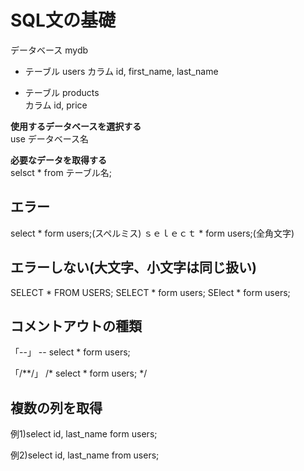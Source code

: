 # SQL文の基礎
データベース mydb<br>
- テーブル users
  カラム id, first_name, last_name

- テーブル products<br>
  カラム id, price

**使用するデータベースを選択する**<br>
use データベース名

**必要なデータを取得する**<br>
selsct * from テーブル名; 

## エラー
select * form users;(スペルミス)
ｓｅｌｅｃｔ * form users;(全角文字)

## エラーしない(大文字、小文字は同じ扱い)
SELECT * FROM USERS;
SELECT * form users;
SElect * form users;
## コメントアウトの種類
「--」
-- select * form users;

「/**/」
/* select * form users; */

## 複数の列を取得
例1)select id, last_name form users;

例2)select
  id,
  last_name
from
  users;